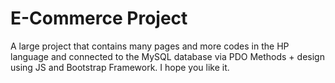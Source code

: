 # E-Commerce Project
A large project that contains many pages and more codes in the HP language and connected to the MySQL database via PDO Methods + design using JS and Bootstrap Framework. I hope you like it.
